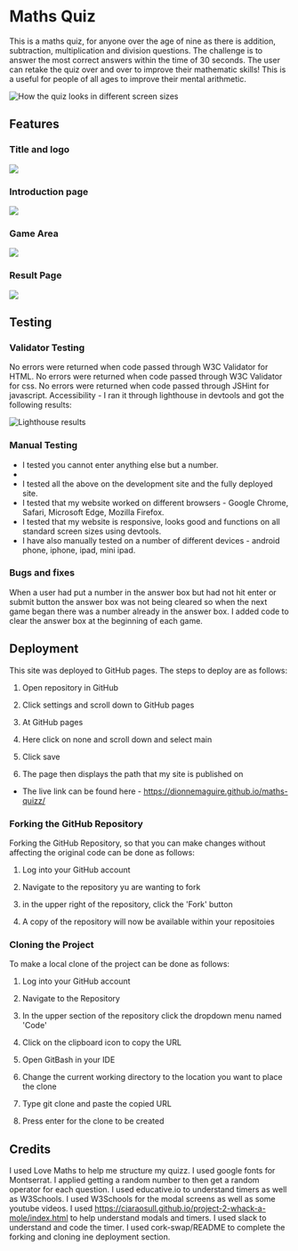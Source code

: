 # Maths Quiz

This is a maths quiz, for anyone over the age of nine as there is addition, subtraction, multiplication and division questions.  The challenge is to answer the most correct answers within the time of 30 seconds. The user can retake the quiz over and over to improve their mathematic skills!  This is a useful for people of all ages to improve their mental arithmetic.

![How the quiz looks in different screen sizes](documents/images/Am-I-Responsive_.png)

## Features


### Title and logo
![](documents/images/)
### Introduction page
![](documents/images/)
### Game Area
![](documents/images/)
### Result Page
![](documents/images/)

## Testing

### Validator Testing
No errors were returned when code passed through W3C Validator for HTML.
No errors were returned when code passed through W3C Validator for css.
No errors were returned when code passed through JSHint for javascript.
Accessibility - I ran it through lighthouse in devtools and got the following results:

![Lighthouse results](document/images/)

### Manual Testing
- I tested you cannot enter anything else but a number.
- 
- I tested all the above on the development site and the fully deployed site.
- I tested that my website worked on different browsers - Google Chrome, Safari, Microsoft Edge, Mozilla Firefox.
- I tested that my website is responsive, looks good and functions on all standard screen sizes using devtools.
- I have also manually tested on a number of different devices - android phone, iphone, ipad, mini ipad.

### Bugs and fixes

When a user had put a number in the answer box but had not hit enter or submit button the answer box was not being cleared so when the next game began there was a number already in the answer box.  I added code to clear the answer box at the beginning of each game.

## Deployment

This site was deployed to GitHub pages. The steps to deploy are as follows:

1. Open repository in GitHub

2. Click settings and scroll down to GitHub pages

3. At GitHub pages

4. Here click on none and scroll down and select main

5. Click save

6. The page then displays the path that my site is published on

- The live link can be found here - https://dionnemaguire.github.io/maths-quizz/

### Forking the GitHub Repository

Forking the GitHub Repository, so that you can make changes without affecting the original code can be done as follows:

1. Log into your GitHub account

2. Navigate to the repository yu are wanting to fork

3. in the upper right of the repository, click the 'Fork' button

4. A copy of the repository will now be available within your repositoies

### Cloning the Project

To make a local clone of the project can be done as follows:

1. Log into your GitHub account

2. Navigate to the Repository

3. In the upper section of the repository click the dropdown menu named 'Code'

4. Click on the clipboard icon to copy the URL

5. Open GitBash in your IDE

6. Change the current working directory to the location you want to place the clone

7. Type git clone and paste the copied URL

8. Press enter for the clone to be created


## Credits
I used Love Maths to help me structure my quizz.
I used google fonts for Montserrat.
I applied getting a random number to then get a random operator for each question.
I used educative.io to understand timers as well as W3Schools.
I used W3Schools for the modal screens as well as some youtube videos.
I used https://ciaraosull.github.io/project-2-whack-a-mole/index.html to help understand modals and timers.
I used slack to understand and code the timer.
I used cork-swap/README to complete the forking and cloning ine deployment section.
